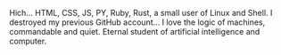 Hich...
HTML, CSS, JS, PY, Ruby, Rust, a small user of Linux and Shell.
I destroyed my previous GitHub account...
I love the logic of machines, commandable and quiet.
Eternal student of artificial intelligence and computer.

